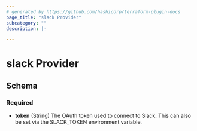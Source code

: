 ```yaml
---
# generated by https://github.com/hashicorp/terraform-plugin-docs
page_title: "slack Provider"
subcategory: ""
description: |-
  
---
```


# slack Provider





<!-- schema generated by tfplugindocs -->
## Schema

### Required

- **token** (String) The OAuth token used to connect to Slack. This can also be set via the SLACK_TOKEN environment variable.

